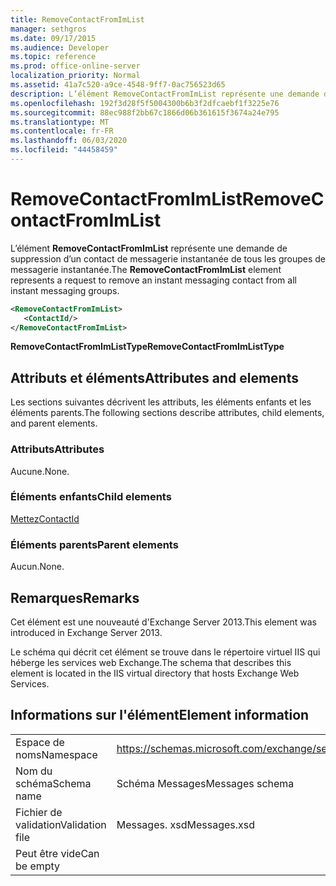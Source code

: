 ```yaml
---
title: RemoveContactFromImList
manager: sethgros
ms.date: 09/17/2015
ms.audience: Developer
ms.topic: reference
ms.prod: office-online-server
localization_priority: Normal
ms.assetid: 41a7c520-a9ce-4548-9ff7-0ac756523d65
description: L’élément RemoveContactFromImList représente une demande de suppression d’un contact de messagerie instantanée de tous les groupes de messagerie instantanée.
ms.openlocfilehash: 192f3d28f5f5004300b6b3f2dfcaebf1f3225e76
ms.sourcegitcommit: 88ec988f2bb67c1866d06b361615f3674a24e795
ms.translationtype: MT
ms.contentlocale: fr-FR
ms.lasthandoff: 06/03/2020
ms.locfileid: "44458459"
---
```

# <a name="removecontactfromimlist"></a><span data-ttu-id="4e558-103">RemoveContactFromImList</span><span class="sxs-lookup"><span data-stu-id="4e558-103">RemoveContactFromImList</span></span>

<span data-ttu-id="4e558-104">L’élément **RemoveContactFromImList** représente une demande de suppression d’un contact de messagerie instantanée de tous les groupes de messagerie instantanée.</span><span class="sxs-lookup"><span data-stu-id="4e558-104">The **RemoveContactFromImList** element represents a request to remove an instant messaging contact from all instant messaging groups.</span></span> 
  
```XML
<RemoveContactFromImList>
   <ContactId/>
</RemoveContactFromImList>
```

 <span data-ttu-id="4e558-105">**RemoveContactFromImListType**</span><span class="sxs-lookup"><span data-stu-id="4e558-105">**RemoveContactFromImListType**</span></span>
## <a name="attributes-and-elements"></a><span data-ttu-id="4e558-106">Attributs et éléments</span><span class="sxs-lookup"><span data-stu-id="4e558-106">Attributes and elements</span></span>

<span data-ttu-id="4e558-107">Les sections suivantes décrivent les attributs, les éléments enfants et les éléments parents.</span><span class="sxs-lookup"><span data-stu-id="4e558-107">The following sections describe attributes, child elements, and parent elements.</span></span>
  
### <a name="attributes"></a><span data-ttu-id="4e558-108">Attributs</span><span class="sxs-lookup"><span data-stu-id="4e558-108">Attributes</span></span>

<span data-ttu-id="4e558-109">Aucune.</span><span class="sxs-lookup"><span data-stu-id="4e558-109">None.</span></span>
  
### <a name="child-elements"></a><span data-ttu-id="4e558-110">Éléments enfants</span><span class="sxs-lookup"><span data-stu-id="4e558-110">Child elements</span></span>

[<span data-ttu-id="4e558-111">Mettez</span><span class="sxs-lookup"><span data-stu-id="4e558-111">ContactId</span></span>](contactid.md)
  
### <a name="parent-elements"></a><span data-ttu-id="4e558-112">Éléments parents</span><span class="sxs-lookup"><span data-stu-id="4e558-112">Parent elements</span></span>

<span data-ttu-id="4e558-113">Aucun.</span><span class="sxs-lookup"><span data-stu-id="4e558-113">None.</span></span>
  
## <a name="remarks"></a><span data-ttu-id="4e558-114">Remarques</span><span class="sxs-lookup"><span data-stu-id="4e558-114">Remarks</span></span>

<span data-ttu-id="4e558-115">Cet élément est une nouveauté d'Exchange Server 2013.</span><span class="sxs-lookup"><span data-stu-id="4e558-115">This element was introduced in Exchange Server 2013.</span></span>
  
<span data-ttu-id="4e558-116">Le schéma qui décrit cet élément se trouve dans le répertoire virtuel IIS qui héberge les services web Exchange.</span><span class="sxs-lookup"><span data-stu-id="4e558-116">The schema that describes this element is located in the IIS virtual directory that hosts Exchange Web Services.</span></span>
  
## <a name="element-information"></a><span data-ttu-id="4e558-117">Informations sur l'élément</span><span class="sxs-lookup"><span data-stu-id="4e558-117">Element information</span></span>

|||
|:-----|:-----|
|<span data-ttu-id="4e558-118">Espace de noms</span><span class="sxs-lookup"><span data-stu-id="4e558-118">Namespace</span></span>  <br/> |https://schemas.microsoft.com/exchange/services/2006/messages  <br/> |
|<span data-ttu-id="4e558-119">Nom du schéma</span><span class="sxs-lookup"><span data-stu-id="4e558-119">Schema name</span></span>  <br/> |<span data-ttu-id="4e558-120">Schéma Messages</span><span class="sxs-lookup"><span data-stu-id="4e558-120">Messages schema</span></span>  <br/> |
|<span data-ttu-id="4e558-121">Fichier de validation</span><span class="sxs-lookup"><span data-stu-id="4e558-121">Validation file</span></span>  <br/> |<span data-ttu-id="4e558-122">Messages. xsd</span><span class="sxs-lookup"><span data-stu-id="4e558-122">Messages.xsd</span></span>  <br/> |
|<span data-ttu-id="4e558-123">Peut être vide</span><span class="sxs-lookup"><span data-stu-id="4e558-123">Can be empty</span></span>  <br/> ||
   

